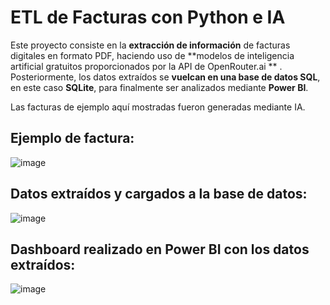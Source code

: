 # ETL de Facturas con Python e IA

Este proyecto consiste en la **extracción de información** de facturas digitales en formato PDF, haciendo uso de **modelos de inteligencia artificial gratuitos proporcionados por la API de OpenRouter.ai ** . Posteriormente, los datos extraídos se **vuelcan en una base de datos SQL**, en este caso **SQLite**, para finalmente ser analizados mediante **Power BI**.

Las facturas de ejemplo aquí mostradas fueron generadas mediante IA.

## Ejemplo de factura:

![image](https://github.com/user-attachments/assets/9222ccff-1a56-4632-ace0-320d8031a083)

## Datos extraídos y cargados a la base de datos:

![image](https://github.com/user-attachments/assets/3df6827f-909b-4f7b-a047-c4a3b834803a)

## Dashboard realizado en Power BI con los datos extraídos:

![image](https://github.com/user-attachments/assets/c19ac090-e519-4a4d-bc8b-a1d236fcb24f)
